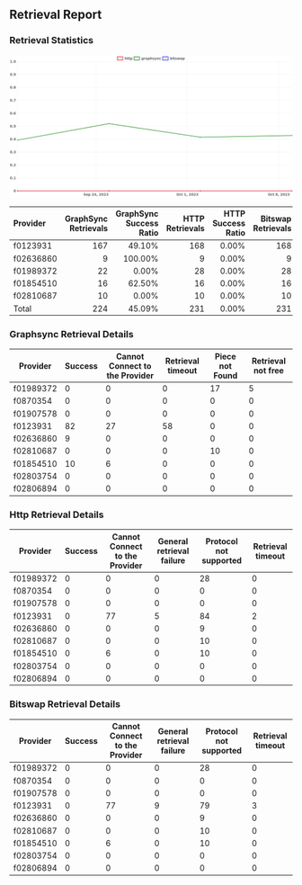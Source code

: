 ## Retrieval Report
### Retrieval Statistics
<img src="https://raw.githubusercontent.com/data-preservation-programs/filplus-checker-assets/main/filecoin-project/filecoin-plus-large-datasets/issues/2112/1697079535589.png"/>

| Provider  | GraphSync Retrievals | GraphSync Success Ratio | HTTP Retrievals | HTTP Success Ratio | Bitswap Retrievals | Bitswap Success Ratio |
| :-------- | -------------------: | ----------------------: | --------------: | -----------------: | -----------------: | --------------------: |
| f0123931  |                  167 |                  49.10% |             168 |              0.00% |                168 |                 0.00% |
| f02636860 |                    9 |                 100.00% |               9 |              0.00% |                  9 |                 0.00% |
| f01989372 |                   22 |                   0.00% |              28 |              0.00% |                 28 |                 0.00% |
| f01854510 |                   16 |                  62.50% |              16 |              0.00% |                 16 |                 0.00% |
| f02810687 |                   10 |                   0.00% |              10 |              0.00% |                 10 |                 0.00% |
| Total     |                  224 |                  45.09% |             231 |              0.00% |                231 |                 0.00% |

### Graphsync Retrieval Details
| Provider  | Success | Cannot Connect to the Provider | Retrieval timeout | Piece not Found | Retrieval not free |
| --------- | ------- | ------------------------------ | ----------------- | --------------- | ------------------ |
| f01989372 | 0       | 0                              | 0                 | 17              | 5                  |
| f0870354  | 0       | 0                              | 0                 | 0               | 0                  |
| f01907578 | 0       | 0                              | 0                 | 0               | 0                  |
| f0123931  | 82      | 27                             | 58                | 0               | 0                  |
| f02636860 | 9       | 0                              | 0                 | 0               | 0                  |
| f02810687 | 0       | 0                              | 0                 | 10              | 0                  |
| f01854510 | 10      | 6                              | 0                 | 0               | 0                  |
| f02803754 | 0       | 0                              | 0                 | 0               | 0                  |
| f02806894 | 0       | 0                              | 0                 | 0               | 0                  |

### Http Retrieval Details
| Provider  | Success | Cannot Connect to the Provider | General retrieval failure | Protocol not supported | Retrieval timeout |
| --------- | ------- | ------------------------------ | ------------------------- | ---------------------- | ----------------- |
| f01989372 | 0       | 0                              | 0                         | 28                     | 0                 |
| f0870354  | 0       | 0                              | 0                         | 0                      | 0                 |
| f01907578 | 0       | 0                              | 0                         | 0                      | 0                 |
| f0123931  | 0       | 77                             | 5                         | 84                     | 2                 |
| f02636860 | 0       | 0                              | 0                         | 9                      | 0                 |
| f02810687 | 0       | 0                              | 0                         | 10                     | 0                 |
| f01854510 | 0       | 6                              | 0                         | 10                     | 0                 |
| f02803754 | 0       | 0                              | 0                         | 0                      | 0                 |
| f02806894 | 0       | 0                              | 0                         | 0                      | 0                 |

### Bitswap Retrieval Details
| Provider  | Success | Cannot Connect to the Provider | General retrieval failure | Protocol not supported | Retrieval timeout |
| --------- | ------- | ------------------------------ | ------------------------- | ---------------------- | ----------------- |
| f01989372 | 0       | 0                              | 0                         | 28                     | 0                 |
| f0870354  | 0       | 0                              | 0                         | 0                      | 0                 |
| f01907578 | 0       | 0                              | 0                         | 0                      | 0                 |
| f0123931  | 0       | 77                             | 9                         | 79                     | 3                 |
| f02636860 | 0       | 0                              | 0                         | 9                      | 0                 |
| f02810687 | 0       | 0                              | 0                         | 10                     | 0                 |
| f01854510 | 0       | 6                              | 0                         | 10                     | 0                 |
| f02803754 | 0       | 0                              | 0                         | 0                      | 0                 |
| f02806894 | 0       | 0                              | 0                         | 0                      | 0                 |
